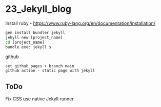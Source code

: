 # 23_Jekyll_blog

Install ruby - https://www.ruby-lang.org/en/documentation/installation/
```cmd
gem install bundler jekyll
jekyll new [project_name]
cd [project_name]
bundle exec jekyll s
```

github
```
set github pages + branch main
github action - static page with jekyll
```
## ToDo
Fix CSS
use native Jekyll runner

